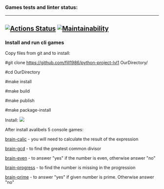 ### Games tests and linter status:
---
[![Actions Status](https://github.com/fill1986/python-project-lvl1/workflows/hexlet-check/badge.svg)](https://github.com/fill1986/python-project-lvl1/actions)
[![Maintainability](https://api.codeclimate.com/v1/badges/ded57586ab3da19111b0/maintainability)](https://codeclimate.com/github/fill1986/python-project-lvl1/maintainability)
---
### Install and run cli games
Copy files from git and to install:

#git clone https://github.com/fill1986/python-project-lvl1 OurDirectory/

#cd OurDirectory

#make install

#make build

#make publish

#make package-install

Install:
<a href="https://asciinema.org/a/8AzRy3c5vmNop8fwpZ8K1nJvg" target="_blank"><img src="https://asciinema.org/a/8AzRy3c5vmNop8fwpZ8K1nJvg.svg" /></a>


After install avalibels 5 console games:

[brain-calic](https://asciinema.org/a/WlG5CAl6wz5Zn3rEaEm96DUml) - you will need to calculate the result of the expression

[brain-gcd](https://asciinema.org/a/4b2HYy5BrCA7IGdL6YZXfd9SQ) - to find the greatest common divisor

[brain-even](https://asciinema.org/a/POznvu4fqbLN2U6Mt2938asPq) - to answer "yes" if the number is even, otherwise answer "no"

[brain-progress](https://asciinema.org/a/RAJa4KQiManw2LJWgVg8Sw7cr) - to find the number is missing in the progression

[brain-prime](https://asciinema.org/a/W0ba89XPkHgOBFYda3bPi9jNt) - to answer "yes" if given number is prime. Otherwise answer "no" 
